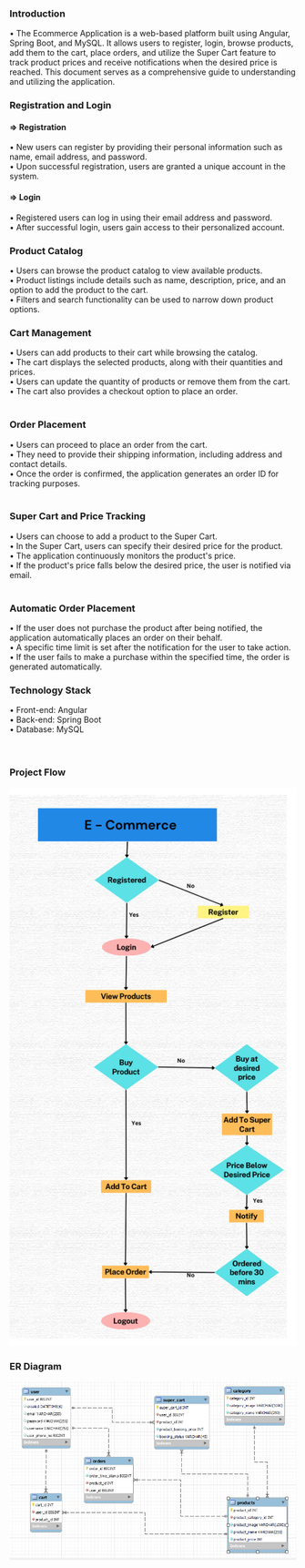 <h3>Introduction</h3> 
    • The Ecommerce Application is a web-based platform built using Angular, Spring Boot, and MySQL. It allows users to register, login, browse products, add them to the cart, place orders, and utilize the Super Cart feature to track product prices and receive notifications when the desired price is reached. This document serves as a comprehensive guide to understanding and utilizing the application.<br/>
<h3>Registration and Login</h3> 
  <h4> => Registration </h4>
    • New users can register by providing their personal information such as name, email address, and password. <br/>
    • Upon successful registration, users are granted a unique account in the system. <br/>
 <h4>  => Login</h4> 
    • Registered users can log in using their email address and password. <br/>
    • After successful login, users gain access to their personalized account.
<h3>Product Catalog</h3>
    • Users can browse the product catalog to view available products.<br/>
    • Product listings include details such as name, description, price, and an option to add the product to the cart.<br/>
    • Filters and search functionality can be used to narrow down product options.
<h3>Cart Management</h3>
    • Users can add products to their cart while browsing the catalog.<br/>
    • The cart displays the selected products, along with their quantities and prices.<br/>
    • Users can update the quantity of products or remove them from the cart.<br/>
    • The cart also provides a checkout option to place an order.<br/><br/>
<h3>Order Placement</h3>
    • Users can proceed to place an order from the cart.<br/>
    • They need to provide their shipping information, including address and contact details.<br/>
    • Once the order is confirmed, the application generates an order ID for tracking purposes.<br/><br/>
<h3>Super Cart and Price Tracking</h3>
    • Users can choose to add a product to the Super Cart.<br/>
    • In the Super Cart, users can specify their desired price for the product.<br/>
    • The application continuously monitors the product's price.<br/>
    • If the product's price falls below the desired price, the user is notified via email.<br/><br/>
<h3>Automatic Order Placement</h3>
    • If the user does not purchase the product after being notified, the application automatically places an order on their behalf.<br/>
    • A specific time limit is set after the notification for the user to take action.<br/>
    • If the user fails to make a purchase within the specified time, the order is generated automatically.
<h3>Technology Stack</h3>
    • Front-end: Angular<br/>
    • Back-end: Spring Boot<br/>
    • Database: MySQL<br/><br/><br/>
<h3>Project Flow</h3>
<img src ="Images\E-Commerce-Design.png">
<h3>ER Diagram</h3>
<img src ="Images\ER-DIAGRAM.png">

